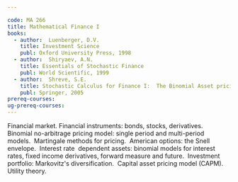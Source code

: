 ```yaml
---

code: MA 266
title: Mathematical Finance I
books:
  - author:  Luenberger, D.V.
    title: Investment Science
    publ: Oxford University Press, 1998
  - author:  Shiryaev, A.N.
    title: Essentials of Stochastic Finance
    publ: World Scientific, 1999
  - author:  Shreve, S.E.
    title: Stochastic Calculus for Finance I:  The Binomial Asset pricing Model
    publ: Springer, 2005
prereq-courses: 
ug-prereq-courses: 
---
```



Financial market. Financial instruments: bonds, stocks, derivatives.  Binomial
no-arbitrage pricing model: single period and multi-period models.  Martingale
methods for pricing.  American options: the Snell envelope.  Interest rate 
dependent assets: binomial models for interest rates, fixed income derivatives,
forward measure and future.  Investment portfolio: Markovitz's
diversification.  Capital asset pricing model (CAPM).  Utility theory.
